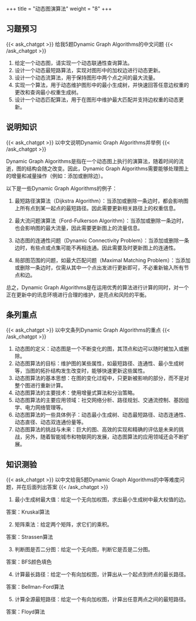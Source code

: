 +++
title = "动态图演算法"
weight = "8"
+++
## 习题预习
{{< ask_chatgpt >}}
给我5题Dynamic Graph Algorithms的中文问题
{{< /ask_chatgpt >}}



1. 给定一个动态图，请实现一个动态联通性查询算法。
2. 设计一个动态最短路算法，实现对图形中的加权边进行动态更新。
3. 设计一个动态流算法，用于保持图形中两个点之间的最大流量。
4. 实现一个算法，用于动态维护图形中的最小生成树，并快速回答任意边权重的更改和查询最小权重生成树。
5. 设计一个动态匹配算法，用于在图形中维护最大匹配并支持边权重的动态更新。   

## 说明知识
{{< ask_chatgpt >}}
以中文说明Dynamic Graph Algorithms并举例
{{< /ask_chatgpt >}}



Dynamic Graph Algorithms是指在一个动态图上执行的演算法，随着时间的流逝，图的结构会随之改变。因此，Dynamic Graph Algorithms需要能够处理图上的增量和减量操作（例如：添加或删除边）。

以下是一些Dynamic Graph Algorithms的例子：

1. 最短路径演算法（Dijkstra Algorithm）：当添加或删除一条边时，都会影响图上所有点到某一起点的最短路径。因此需要更新相关路径上的权重信息。

2. 最大流问题演算法（Ford-Fulkerson Algorithm）：当添加或删除一条边时，也会影响图的最大流量，因此需要更新图上的流量信息。

3. 动态图的连通性问题（Dynamic Connectivity Problem）：当添加或删除一条边时，有些点或点集可能不再相连通。因此需要及时更新图上的连通性。

4. 局部图范围的问题，如最大匹配问题（Maximal Matching Problem）：当添加或删除一条边时，仅需从其中一个点出发进行更新即可，不必重新输入所有节点和边。

总之，Dynamic Graph Algorithms是在运用优秀的算法进行计算的同时，对一个正在更新中的讯息环境进行合理的维护，是亮点和风险的平衡。   

## 条列重点
{{< ask_chatgpt >}}
以中文条列Dynamic Graph Algorithms的重点
{{< /ask_chatgpt >}}



1. 动态图的定义：动态图是一个不断变化的图，其顶点和边可以随时被加入或删除。
2. 动态图算法的目标：维护图的某些属性，如最短路径、连通性、最小生成树等，当图的拓扑结构发生改变时，能够快速更新这些属性。
3. 动态图算法的基本思想：在图的变化过程中，只更新被影响的部分，而不是对整个图进行重新计算。
4. 动态图算法的主要技术：使用增量式算法和分治策略。
5. 动态图算法的主要应用领域：社交网络分析、路径规划、交通流控制、基因组学、电力网络管理等。
6. 动态图算法的一些具体例子：动态最小生成树、动态最短路径、动态连通性、动态直径、动态双连通份量等。
7. 动态图算法的挑战与未来：巨大的图、高效的实现和精确的评估是未来的挑战，另外，随着智能城市和物联网的发展，动态图算法的应用领域还会不断扩展。   

## 知识测验
{{< ask_chatgpt >}}
以中文给我5题Dynamic Graph Algorithms的中等难度问题，并在后面列出答案
{{< /ask_chatgpt >}}



1. 最小生成树最大值：给定一个无向加权图，求出最小生成树中最大权值的边。 

答案：Kruskal算法

2. 矩阵乘法：给定两个矩阵，求它们的乘积。 

答案：Strassen算法

3. 判断图是否二分图：给定一个无向图，判断它是否是二分图。 

答案：BFS颜色填色

4. 计算最长路径：给定一个有向加权图，计算出从一个起点到终点的最长路径。 

答案：Bellman-Ford算法

5. 计算全源最短路径：给定一个有向加权图，计算出任意两点之间的最短路径。 

答案：Floyd算法   

